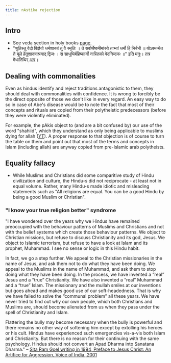 ```yaml
---
title: nAstika rejection
---
```


## Intro

- See veda section in holy books [page](../../../../bases/books/).
- "श्रुतिस्तु वेदो विज्ञेयो धर्मशास्त्रं तु वै स्मृतिः । ते सर्वार्थेष्वमीमांस्ये ताभ्यां धर्मो हि निर्बभौ ॥ योऽवमन्येत ते मूले हेतुशास्त्राश्रयाद् द्विजः । स साधुभिर्बहिष्कार्यो नास्तिको वेदनिन्दकः ॥" इति मनुः। तत्र मेधातिथिर् [अत्र](https://www.wisdomlib.org/hinduism/book/manusmriti-with-the-commentary-of-medhatithi/d/doc145584.html)।

## Dealing with commonalities
Even as hindus identify and reject traditions antagonistic to them, they should deal with commonalities with confidence. It is wrong to forcibly be the direct opposite of those we don't like in every regard. An easy way to do so in case of Abe's disease would be to note the fact that most of their concepts and rituals are copied from their polytheistic predecessors (before they were violently eliminated).

For example, the pAkis object to (and are a bit confused by) our use of the word "shahiid", which they understand as only being applicable to muslims dying for allah ([YT](https://youtu.be/S1QeCEqYE2U?t=42)). A proper response to that objection is of course to turn the table on them and point out that most of the terms and concepts in Islam (including allah) are anyway copied from pre-Islamic arab polytheists.

## Equality fallacy
- While Muslims and Christians did some comparitive study of Hindu civilization and culture, the Hindu-s did not reciprocate - at least not in equal volume. Rather, many Hindu-s made idiotic and misleading statements such as "All religions are equal. You can be a good Hindu by being a good Muslim or Christian".

### "I know your true religion better" syndrome
"I have wondered over the years why we Hindus have remained preoccupied with the behaviour patterns of Muslims and Christians and not with the belief systems which create those behaviour patterns. We object to Christian missions, but refuse to discuss Christianity and its god, Jesus. We object to Islamic terrorism, but refuse to have a look at Islam and its prophet, Muhammad. I see no sense or logic in this Hindu habit.
 
 In fact, we go a step further. We appeal to the Christian missionaries in the name of Jesus, and ask them not to do what they have been doing. We appeal to the Muslims in the name of Muhammad, and ask them to stop doing what they have been doing. In the process, we have invented a “real” Jesus and a “true” Christianity. We have also invented a “real” Muhammad and a “true” Islam. The missionary and the mullah smiles at our inventions but goes ahead and makes good use of our soft-headedness. That is why we have failed to solve the “communal problem” all these years. We have never tried to find out why our own people, which both Christians and Muslims are, should become alienated from us when they pass under the spell of Christianity and Islam.
 
 Flattering the bully may become necessary when the bully is powerful and there remains no other way of softening him except by extolling his heroes or his cult. Hindus have experienced such emergencies vis-a-vis both Islam and Christianity. But there is no reason for their continuing with the same psychology. Hindus should not convert an Apad Dharma into Sanatana Dharma."  – [Sita Ram Goel writing in 1994, Preface to Jesus Christ: An Artifice for Aggression, Voice of India, 2001](https://bharatabharati.wordpress.com/2012/02/06/hindus-should-not-convert-an-apad-dharma-into-sanatana-dharma-sita-ram-goel/)


